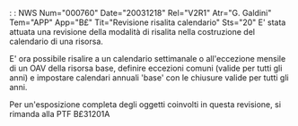  :  : NWS Num="000760" Date="20031218" Rel="V2R1" Atr="G. Galdini" Tem="APP" App="B£" Tit="Revisione risalita calendario" Sts="20"
E' stata attuata una revisione della modalità di risalita nella costruzione  del calendario di una
risorsa.

E' ora possibile risalire a un calendario settimanale o all'eccezione mensile di un OAV della risorsa base, definire eccezioni comuni (valide per tutti gli anni) e impostare calendari annuali 'base' con le chiusure valide per tutti gli anni.

Per un'esposizione completa degli oggetti coinvolti in questa revisione, si rimanda alla PTF B£31201A
